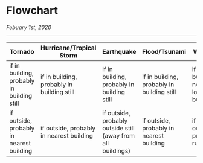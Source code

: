 # Flowchart

*Febuary 1st, 2020*

---

Tornado | Hurricane/Tropical Storm | Earthquake | Flood/Tsunami | Wildfire
--------|--------------------------|------------|---------------|---------
if in building, probably in building still | if in building, probably in building still | if in building, probably in building still | if in building, probably in building still | if in building, no longer in building
if outside, probably in nearest building | if outside, probably in nearest building | if outside, probably outside still (away from all buildings) | if outside, probably in nearest building | if outside, probably running
